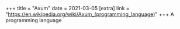 +++
title = "Axum"
date = 2021-03-05
[extra]
link = "https://en.wikipedia.org/wiki/Axum_(programming_language)"
+++
A programming language

